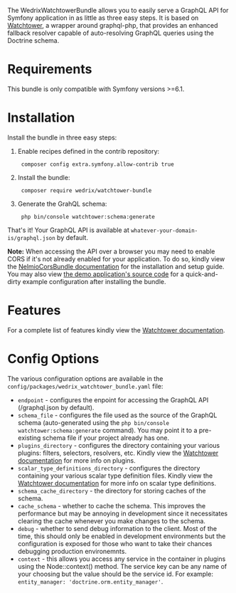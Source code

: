 The WedrixWatchtowerBundle allows you to easily serve a GraphQL API for Symfony application in as little as three easy steps. It is based on [Watchtower](https://github.com/Wedrix/watchtower), a wrapper around graphql-php, that provides an enhanced fallback resolver capable of auto-resolving GraphQL queries using the Doctrine schema.

# Requirements

This bundle is only compatible with Symfony versions >=6.1.

# Installation

Install the bundle in three easy steps:

1. Enable recipes defined in the contrib repository:

        composer config extra.symfony.allow-contrib true

2. Install the bundle:

        composer require wedrix/watchtower-bundle

3. Generate the GrahQL schema:

        php bin/console watchtower:schema:generate

That's it! Your GraphQL API is available at `whatever-your-domain-is/graphql.json` by default.  

**Note:** When accessing the API over a browser you may need to enable CORS if it's not already enabled for your application. To do so, kindly view the [NelmioCorsBundle documentation](https://symfony.com/bundles/NelmioCorsBundle/current/index.html) for the installation and setup guide. You may also view [the demo application's source code](https://github.com/Wedrix/watchtower-symfony-demo-application/blob/main/config/packages/nelmio_cors.yaml) for a quick-and-dirty example configuration after installing the bundle.

# Features

For a complete list of features kindly view the [Watchtower documentation](https://github.com/Wedrix/watchtower#features).

# Config Options

The various configuration options are available in the `config/packages/wedrix_watchtower_bundle.yaml` file:

* `endpoint` - configures the enpoint for accessing the GraphQL API (/graphql.json by default).
* `schema_file` - configures the file used as the source of the GraphQL schema (auto-generated using the `php bin/console watchtower:schema:generate` command). You may point it to a pre-existing schema file if your project already has one.
* `plugins_directory` - configures the directory containing your various plugins: filters, selectors, resolvers, etc. Kindly view the [Watchtower documentation](https://github.com/Wedrix/watchtower#plugins) for more info on plugins.
* `scalar_type_definitions_directory` - configures the directory containing your various scalar type definition files. Kindly view the [Watchtower documentation](https://github.com/Wedrix/watchtower#scalar-type-definitions) for more info on scalar type definitions.
* `schema_cache_directory` - the directory for storing caches of the schema.
* `cache_schema` - whether to cache the schema. This improves the performance but may be annoying in development since it necessitates clearing the cache whenever you make changes to the schema.
* `debug` - whether to send debug information to the client. Most of the time, this should only be enabled in development environments but the configuration is exposed for those who want to take their chances debugging production environemnts.
* `context` - this allows you access any service in the container in plugins using the Node::context() method. The service key can be any name of your choosing but the value should be the service id. For example: `entity_manager: 'doctrine.orm.entity_manager'`.
